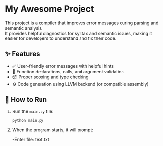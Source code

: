 # My Awesome Project

This project is a compiler that improves error messages during parsing and semantic analysis.  
It provides helpful diagnostics for syntax and semantic issues, making it easier for developers to understand and fix their code.

## ✨ Features
- ✅ User-friendly error messages with helpful hints
- 🔁 Function declarations, calls, and argument validation
- 📦 Proper scoping and type checking
- ⚙️ Code generation using LLVM backend (or compatible assembly)

## 🚀 How to Run

1. Run the `main.py` file:
   ```bash
   python main.py

2. When the program starts, it will prompt:

    -Enter file: text.txt
